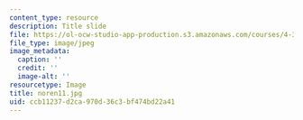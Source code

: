 ```yaml
---
content_type: resource
description: Title slide
file: https://ol-ocw-studio-app-production.s3.amazonaws.com/courses/4-341-introduction-to-photography-fall-2002/ccb11237d2ca970d36c3bf474bd22a41_noren11.jpg
file_type: image/jpeg
image_metadata:
  caption: ''
  credit: ''
  image-alt: ''
resourcetype: Image
title: noren11.jpg
uid: ccb11237-d2ca-970d-36c3-bf474bd22a41
---
```

